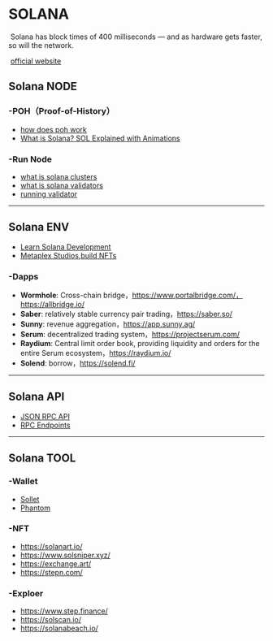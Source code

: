 # SOLANA

​	Solana has block times of 400 milliseconds — and as hardware gets faster, so will the network.

​	[official website](https://solana.com/)

## Solana NODE

### -POH（Proof-of-History）

- [how does poh work](https://coinmarketcap.com/alexandria/article/how-does-proof-of-history-poh-work)
- [What is Solana? SOL Explained with Animations](https://www.youtube.com/watch?v=1jzROE6EhxM)

### -Run Node

- [what is solana clusters](https://docs.solana.com/clusters)
- [what is solana validators](https://docs.solana.com/validator/anatomy)
- [running validator](https://docs.solana.com/running-validator/validator-start)

------

## Solana ENV

- [Learn Solana Development](https://docs.solana.com/developers)
- [Metaplex Studios,build NFTs](https://docs.metaplex.com/)

### -Dapps

- **Wormhole**: Cross-chain bridge，https://www.portalbridge.com/，https://allbridge.io/
- **Saber**: relatively stable currency pair trading，https://saber.so/
- **Sunny**: revenue aggregation，https://app.sunny.ag/
- **Serum**: decentralized trading system，https://projectserum.com/
- **Raydium**: Central limit order book, providing liquidity and orders for the entire Serum ecosystem，https://raydium.io/
- **Solend**: borrow，https://solend.fi/

------

## Solana API

- [JSON RPC API](https://docs.solana.com/api)
- [RPC Endpoints](https://docs.solana.com/cluster/rpc-endpoints)

------

## Solana TOOL

### -Wallet

- [Sollet](https://www.sollet.io/)
- [Phantom](https://phantom.app/)

### -NFT

- https://solanart.io/
- https://www.solsniper.xyz/
- https://exchange.art/
- https://stepn.com/

### -Exploer

- https://www.step.finance/
- https://solscan.io/
- https://solanabeach.io/